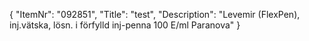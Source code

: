 {
  "ItemNr": "092851",
  "Title": "test",
  "Description": "Levemir (FlexPen), inj.vätska, lösn. i förfylld inj-penna 100 E/ml Paranova"
}